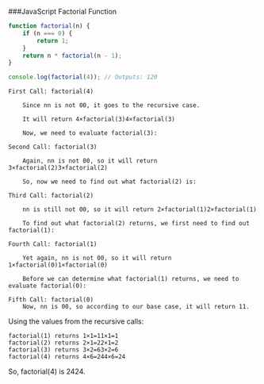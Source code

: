###JavaScript Factorial Function

```javascript
function factorial(n) {
    if (n === 0) {
        return 1;
    }
    return n * factorial(n - 1);
}

console.log(factorial(4)); // Outputs: 120


```

    First Call: factorial(4)

        Since nn is not 00, it goes to the recursive case.

        It will return 4×factorial(3)4×factorial(3)

        Now, we need to evaluate factorial(3):

    Second Call: factorial(3)

        Again, nn is not 00, so it will return 3×factorial(2)3×factorial(2)

        So, now we need to find out what factorial(2) is:

    Third Call: factorial(2)

        nn is still not 00, so it will return 2×factorial(1)2×factorial(1)

        To find out what factorial(2) returns, we first need to find out factorial(1):

    Fourth Call: factorial(1)

        Yet again, nn is not 00, so it will return 1×factorial(0)1×factorial(0)

        Before we can determine what factorial(1) returns, we need to evaluate factorial(0):

    Fifth Call: factorial(0)
        Now, nn is 00, so according to our base case, it will return 11.

Using the values from the recursive calls:

    factorial(1) returns 1×1=11×1=1
    factorial(2) returns 2×1=22×1=2
    factorial(3) returns 3×2=63×2=6
    factorial(4) returns 4×6=244×6=24

So, factorial(4) is 2424.